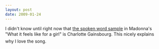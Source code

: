 ```yaml
---
layout: post
date: 2009-01-24
--- 
```


I didn't know until right now that [the spoken word sample](https://www.youtube.com/watch?v=fDNxfqktWxI) in Madonna's "What it feels like for a girl" is Charlotte Gainsbourg. This nicely explains why I love the song.
